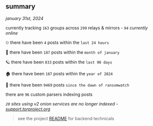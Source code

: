 
## summary
_january 31st, 2024_

currently tracking `163` groups across `299` relays & mirrors - _`94` currently online_

⏲ there have been `4` posts within the `last 24 hours`

🦈 there have been `187` posts within the `month of january`

🪐 there have been `833` posts within the `last 90 days`

🏚 there have been `187` posts within the `year of 2024`

🦕 there have been `9469` posts `since the dawn of ransomwatch`

there are `96` custom parsers indexing posts

_`20` sites using v2 onion services are no longer indexed - [support.torproject.org](https://support.torproject.org/onionservices/v2-deprecation/)_

> see the project [README](https://github.com/joshhighet/ransomwatch#ransomwatch--) for backend technicals
